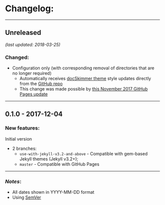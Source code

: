 # Changelog:

- - -
## Unreleased
*(last updated: 2018-03-25)*

### Changed:
* Configuration only (with corresponding removal of directories that are no longer required)
  * Automatically receives [docSkimmer theme](https://github.com/hfagerlund/jekyll-docskimmer-theme) style updates directly from the [GitHub repo](https://github.com/hfagerlund/jekyll-docskimmer-theme)
  * This change was made possible by [this November 2017 GitHub Pages update](https://blog.github.com/2017-11-29-use-any-theme-with-github-pages/)

- - -
## 0.1.0 - 2017-12-04

### New features:
Initial version

* 2 branches:
  * `use-with-jekyll-v3.2-and-above` - Compatible with gem-based Jekyll themes (Jekyll v3.2+);
  * `master` - Compatible with GitHub Pages

- - -
### *Notes*:
* All dates shown in YYYY-MM-DD format
* Using [SemVer](http://semver.org/)

